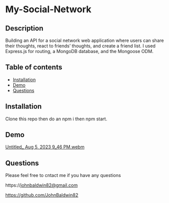 # My-Social-Network

## Description

Building an API for a social network web application where users can share their thoughts, react to friends’ thoughts, and create a friend list. I used Express.js for routing, a MongoDB database, and the Mongoose ODM. 
## Table of contents


  - [Installation](#Installation)
  - [Demo](#Demo)
  - [Questions](#questions) 


## Installation

Clone this repo then do an npm i then npm start.

## Demo

[Untitled_ Aug 5, 2023 9_46 PM.webm](https://github.com/JohnBaldwin82/my-social-network/assets/124854286/97f7f962-fdad-4a8e-87ae-b8ae862d70b7)


## Questions

Please feel free to cntact me if you have any questions

https://johnbaldwin82@gmail.com

https://github.com/JohnBaldwin82




